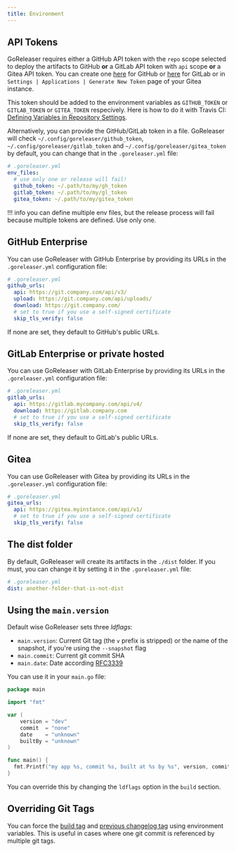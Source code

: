 ```yaml
---
title: Environment
---
```


## API Tokens

GoReleaser requires either a GitHub API token with the `repo` scope selected to
deploy the artifacts to GitHub **or** a GitLab API token with `api` scope **or** a Gitea API token.
You can create one [here](https://github.com/settings/tokens/new) for GitHub
or [here](https://gitlab.com/profile/personal_access_tokens) for GitLab
or in `Settings | Applications | Generate New Token` page of your Gitea instance.

This token should be added to the environment variables as `GITHUB_TOKEN` or `GITLAB_TOKEN` or `GITEA_TOKEN` respecively.
Here is how to do it with Travis CI:
[Defining Variables in Repository Settings](https://docs.travis-ci.com/user/environment-variables/#Defining-Variables-in-Repository-Settings).

Alternatively, you can provide the GitHub/GitLab token in a file.
GoReleaser will check `~/.config/goreleaser/github_token`, `~/.config/goreleaser/gitlab_token`
and `~/.config/goreleaser/gitea_token` by default, you can change that in
the `.goreleaser.yml` file:

```yaml
# .goreleaser.yml
env_files:
  # use only one or release will fail!
  github_token: ~/.path/to/my/gh_token
  gitlab_token: ~/.path/to/my/gl_token
  gitea_token: ~/.path/to/my/gitea_token
```

!!! info
    you can define multiple env files, but the release process will fail
    because multiple tokens are defined. Use only one.

## GitHub Enterprise

You can use GoReleaser with GitHub Enterprise by providing its URLs in
the `.goreleaser.yml` configuration file:

```yaml
# .goreleaser.yml
github_urls:
  api: https://git.company.com/api/v3/
  upload: https://git.company.com/api/uploads/
  download: https://git.company.com/
  # set to true if you use a self-signed certificate
  skip_tls_verify: false
```

If none are set, they default to GitHub's public URLs.

## GitLab Enterprise or private hosted

You can use GoReleaser with GitLab Enterprise by providing its URLs in
the `.goreleaser.yml` configuration file:

```yaml
# .goreleaser.yml
gitlab_urls:
  api: https://gitlab.mycompany.com/api/v4/
  download: https://gitlab.company.com
  # set to true if you use a self-signed certificate
  skip_tls_verify: false
```

If none are set, they default to GitLab's public URLs.

## Gitea

You can use GoReleaser with Gitea by providing its URLs in
the `.goreleaser.yml` configuration file:

```yaml
# .goreleaser.yml
gitea_urls:
  api: https://gitea.myinstance.com/api/v1/
  # set to true if you use a self-signed certificate
  skip_tls_verify: false
```

## The dist folder

By default, GoReleaser will create its artifacts in the `./dist` folder.
If you must, you can change it by setting it in the `.goreleaser.yml` file:

```yaml
# .goreleaser.yml
dist: another-folder-that-is-not-dist
```

## Using the `main.version`

Default wise GoReleaser sets three _ldflags_:

- `main.version`: Current Git tag (the `v` prefix is stripped) or the name of
  the snapshot, if you're using the `--snapshot` flag
- `main.commit`: Current git commit SHA
- `main.date`: Date according [RFC3339](https://golang.org/pkg/time/#pkg-constants)

You can use it in your `main.go` file:

```go
package main

import "fmt"

var (
	version = "dev"
	commit  = "none"
	date    = "unknown"
    builtBy = "unknown"
)

func main() {
  fmt.Printf("my app %s, commit %s, built at %s by %s", version, commit, date, builtBy)
}
```

You can override this by changing the `ldflags` option in the `build` section.

## Overriding Git Tags

You can force the [build tag](/build#define-build-tag) and [previous changelog tag](/release#define-previous-tag) using environment variables. This is useful in cases where one git commit is referenced by multiple git tags.
